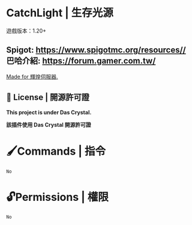 # CatchLight | 生存光源
遊戲版本：1.20+

Spigot: https://www.spigotmc.org/resources//<br>
巴哈介紹: https://forum.gamer.com.tw/
---

[Made for 輝煌伺服器.](CatchLight)

## 📃 License | 開源許可證

**This project is under Das Crystal.**

**該插件使用 Das Crystal 開源許可證**

# 🖌Commands | 指令
```
No
```

# 🔓Permissions | 權限
```
No
```
